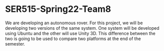 # SER515-Spring22-Team8
We are developing an autonomous rover.  For this project, we will be developing two versions of the same system. One system will be developed using Ubuntu and the other will use Unity 3D.  This difference between the two is going to be used to compare two platforms at the end of the semester.
